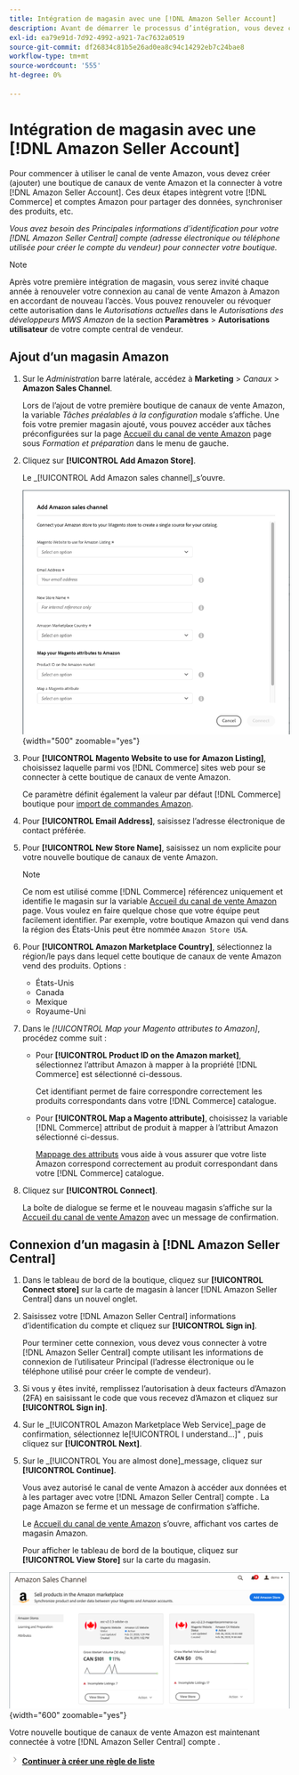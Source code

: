 ```yaml
---
title: Intégration de magasin avec une [!DNL Amazon Seller Account]
description: Avant de démarrer le processus d’intégration, vous devez créer (ajouter) une boutique de Sales Channel Amazon et la connecter à votre compte de vendeur Amazon.
exl-id: ea79e91d-7d92-4992-a921-7ac7632a0519
source-git-commit: df26834c81b5e26ad0ea8c94c14292eb7c24bae8
workflow-type: tm+mt
source-wordcount: '555'
ht-degree: 0%

---
```


# Intégration de magasin avec une [!DNL Amazon Seller Account]

Pour commencer à utiliser le canal de vente Amazon, vous devez créer (ajouter) une boutique de canaux de vente Amazon et la connecter à votre [!DNL Amazon Seller Account]. Ces deux étapes intègrent votre [!DNL Commerce] et comptes Amazon pour partager des données, synchroniser des produits, etc.

_Vous avez besoin des Principales informations d’identification pour votre [!DNL Amazon Seller Central] compte (adresse électronique ou téléphone utilisée pour créer le compte du vendeur) pour connecter votre boutique._

>[!NOTE]
>
>Après votre première intégration de magasin, vous serez invité chaque année à renouveler votre connexion au canal de vente Amazon à Amazon en accordant de nouveau l’accès. Vous pouvez renouveler ou révoquer cette autorisation dans le _Autorisations actuelles_ dans le _Autorisations des développeurs MWS Amazon_ de la section **Paramètres** > **Autorisations utilisateur** de votre compte central de vendeur.

## Ajout d’un magasin Amazon

1. Sur le _Administration_ barre latérale, accédez à **Marketing** > _Canaux_ > **Amazon Sales Channel**.

   Lors de l’ajout de votre première boutique de canaux de vente Amazon, la variable _Tâches préalables à la configuration_ modale s’affiche. Une fois votre premier magasin ajouté, vous pouvez accéder aux tâches préconfigurées sur la page [Accueil du canal de vente Amazon](./amazon-sales-channel-home.md) page sous _Formation et préparation_ dans le menu de gauche.

1. Cliquez sur **[!UICONTROL Add Amazon Store]**.

   Le _[!UICONTROL Add Amazon sales channel]_s’ouvre.

   ![Ajout de la boutique de canaux de vente Amazon](assets/amazon-store-integration.png){width="500" zoomable="yes"}

1. Pour **[!UICONTROL Magento Website to use for Amazon Listing]**, choisissez laquelle parmi vos [!DNL Commerce] sites web pour se connecter à cette boutique de canaux de vente Amazon.

   Ce paramètre définit également la valeur par défaut [!DNL Commerce] boutique pour [import de commandes Amazon](./order-settings.md).

1. Pour **[!UICONTROL Email Address]**, saisissez l’adresse électronique de contact préférée.

1. Pour **[!UICONTROL New Store Name]**, saisissez un nom explicite pour votre nouvelle boutique de canaux de vente Amazon.

   >[!NOTE]
   >
   >Ce nom est utilisé comme [!DNL Commerce] référencez uniquement et identifie le magasin sur la variable [Accueil du canal de vente Amazon](./amazon-sales-channel-home.md) page. Vous voulez en faire quelque chose que votre équipe peut facilement identifier. Par exemple, votre boutique Amazon qui vend dans la région des États-Unis peut être nommée `Amazon Store USA`.

1. Pour **[!UICONTROL Amazon Marketplace Country]**, sélectionnez la région/le pays dans lequel cette boutique de canaux de vente Amazon vend des produits. Options :

   - États-Unis
   - Canada
   - Mexique
   - Royaume-Uni

1. Dans le _[!UICONTROL Map your Magento attributes to Amazon]_, procédez comme suit :

   - Pour **[!UICONTROL Product ID on the Amazon market]**, sélectionnez l’attribut Amazon à mapper à la propriété [!DNL Commerce] est sélectionné ci-dessous.

      Cet identifiant permet de faire correspondre correctement les produits correspondants dans votre [!DNL Commerce] catalogue.

   - Pour **[!UICONTROL Map a Magento attribute]**, choisissez la variable [!DNL Commerce] attribut de produit à mapper à l’attribut Amazon sélectionné ci-dessus.

      [Mappage des attributs](./ob-creating-magento-attributes.md) vous aide à vous assurer que votre liste Amazon correspond correctement au produit correspondant dans votre [!DNL Commerce] catalogue.

1. Cliquez sur **[!UICONTROL Connect]**.

   La boîte de dialogue se ferme et le nouveau magasin s’affiche sur la [Accueil du canal de vente Amazon](./amazon-sales-channel-home.md) avec un message de confirmation.

## Connexion d’un magasin à [!DNL Amazon Seller Central]

1. Dans le tableau de bord de la boutique, cliquez sur **[!UICONTROL Connect store]** sur la carte de magasin à lancer [!DNL Amazon Seller Central] dans un nouvel onglet.

1. Saisissez votre [!DNL Amazon Seller Central] informations d’identification du compte et cliquez sur **[!UICONTROL Sign in]**.

   Pour terminer cette connexion, vous devez vous connecter à votre [!DNL Amazon Seller Central] compte utilisant les informations de connexion de l’utilisateur Principal (l’adresse électronique ou le téléphone utilisé pour créer le compte de vendeur).

1. Si vous y êtes invité, remplissez l’autorisation à deux facteurs d’Amazon (2FA) en saisissant le code que vous recevez d’Amazon et cliquez sur **[!UICONTROL Sign in]**.

1. Sur le _[!UICONTROL Amazon Marketplace Web Service]_page de confirmation, sélectionnez le[!UICONTROL I understand...]&quot; , puis cliquez sur **[!UICONTROL Next]**.

1. Sur le _[!UICONTROL You are almost done]_message, cliquez sur **[!UICONTROL Continue]**.

   Vous avez autorisé le canal de vente Amazon à accéder aux données et à les partager avec votre [!DNL Amazon Seller Central] compte . La page Amazon se ferme et un message de confirmation s’affiche.

   Le [Accueil du canal de vente Amazon](./amazon-sales-channel-home.md) s’ouvre, affichant vos cartes de magasin Amazon.

   Pour afficher le tableau de bord de la boutique, cliquez sur **[!UICONTROL View Store]** sur la carte du magasin.

![Accueil du canal de vente Amazon avec nouvelle carte de boutique](assets/asc-dashboard-after-2fa.png){width="600" zoomable="yes"}

Votre nouvelle boutique de canaux de vente Amazon est maintenant connectée à votre [!DNL Amazon Seller Central] compte .

![Icône Suivant](assets/btn-next.png) [**Continuer à créer une règle de liste**](./ob-create-listing-rule.md)
